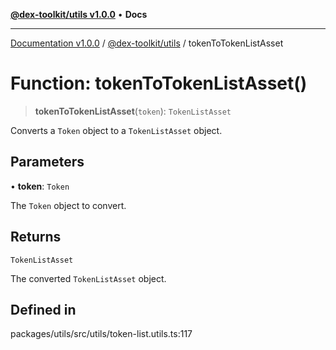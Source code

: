 [**@dex-toolkit/utils v1.0.0**](../README.md) • **Docs**

***

[Documentation v1.0.0](../../../packages.md) / [@dex-toolkit/utils](../README.md) / tokenToTokenListAsset

# Function: tokenToTokenListAsset()

> **tokenToTokenListAsset**(`token`): `TokenListAsset`

Converts a `Token` object to a `TokenListAsset` object.

## Parameters

• **token**: `Token`

The `Token` object to convert.

## Returns

`TokenListAsset`

The converted `TokenListAsset` object.

## Defined in

packages/utils/src/utils/token-list.utils.ts:117
